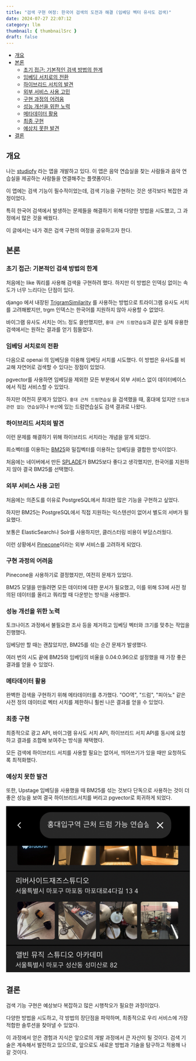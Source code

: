 ```yaml
---
title: "검색 구현 여정: 한국어 검색의 도전과 해결 (임베딩 벡터 유사도 검색)"
date: 2024-07-27 22:07:12
category: llm
thumbnail: { thumbnailSrc }
draft: false
---
```


- [개요](#개요)
- [본론](#본론)
  - [초기 접근: 기본적인 검색 방법의 한계](#초기-접근-기본적인-검색-방법의-한계)
  - [임베딩 서치로의 전환](#임베딩-서치로의-전환)
  - [하이브리드 서치의 발견](#하이브리드-서치의-발견)
  - [외부 서비스 사용 고민](#외부-서비스-사용-고민)
  - [구현 과정의 어려움](#구현-과정의-어려움)
  - [성능 개선을 위한 노력](#성능-개선을-위한-노력)
  - [메타데이터 활용](#메타데이터-활용)
  - [최종 구현](#최종-구현)
  - [예상치 못한 발견](#예상치-못한-발견)
- [결론](#결론)


## 개요

나는 [studiofy](https://studiofy.kr) 라는 앱을 개발하고 있다. 이 앱은 음악 연습실을 찾는 사람들과 음악 연습실을 제공하는 사람들을 연결해주는 플랫폼이다. 

이 앱에는 검색 기능이 필수적이었는데, 검색 기능을 구현하는 것은 생각보다 복잡한 과정이었다.  

특히 한국어 검색에서 발생하는 문제들을 해결하기 위해 다양한 방법을 시도했고, 그 과정에서 많은 것을 배웠다. 

이 글에서는 내가 겪은 검색 구현의 여정을 공유하고자 한다.

## 본론

### 초기 접근: 기본적인 검색 방법의 한계

처음에는 like 쿼리를 사용해 검색을 구현하려 했다. 하지만 이 방법은 인덱싱 없이는 속도가 너무 느리다는 단점이 있다.  

django 에서 내장된 [TrigramSimilarity](https://docs.djangoproject.com/en/5.1/ref/contrib/postgres/search/#trigramsimilarity) 를 사용하는 방법으로 트라이그램 유사도 서치를 고려해봤지만, trgm 인덱스는 한국어를 지원하지 않아 사용할 수 없었다. 

바이그램 유사도 서치는 어느 정도 쓸만했지만, `홍대 근처 드럼연습실`과 같은 실제 유용한 검색에서는 원하는 결과를 얻기 힘들었다.

### 임베딩 서치로의 전환

다음으로 openai 의 임베딩을 이용해 임베딩 서치를 시도했다. 이 방법은 유사도를 비교해 자연어로 검색할 수 있다는 장점이 있었다. 

pgvector를 사용하면 임베딩을 제외한 모든 부분에서 외부 서비스 없이 데이터베이스에서 직접 서비스할 수 있었다. 

하지만 여전히 문제가 있었다. `홍대 근처 드럼연습실` 을 검색했을 때, 홍대에 있지만 `드럼과 관련 없는 연습실`이나 `부산`에 있는 드럼연습실도 검색 결과로 나왔다.

### 하이브리드 서치의 발견

이런 문제를 해결하기 위해 하이브리드 서치라는 개념을 알게 되었다.

희소벡터를 이용하는 [BM25](https://en.wikipedia.org/wiki/Okapi_BM25)와 밀집벡터를 이용하는 임베딩을 결합한 방식이었다. 

처음에는 네이버에서 만든 [SPLADE](https://github.com/naver/splade)가 BM25보다 좋다고 생각했지만, 한국어를 지원하지 않아 결국 BM25를 선택했다.

### 외부 서비스 사용 고민

처음에는 의존도를 이유로 PostgreSQL에서 최대한 많은 기능을 구현하고 싶었다.

하지만 BM25는 PostgreSQL에서 직접 지원하는 익스텐션이 없어서 별도의 서버가 필요했다.

보통은 ElasticSearch나 Solr를 사용하지만, 클러스터링 비용이 부담스러웠다.

이런 상황에서 [Pinecone](https://www.pinecone.io/)이라는 외부 서비스를 고려하게 되었다.

### 구현 과정의 어려움

Pinecone을 사용하기로 결정했지만, 여전히 문제가 있었다. 

BM25 모델을 만들려면 모든 데이터에 대한 문서가 필요했고, 이를 위해 S3에 사전 정의된 데이터를 올리고 쿼리할 때 다운받는 방식을 사용했다. 

### 성능 개선을 위한 노력

토크나이즈 과정에서 불필요한 조사 등을 제거하고 임베딩 벡터와 크기를 맞추는 작업을 진행했다. 

임베딩만 할 때는 괜찮았지만, BM25를 섞는 순간 문제가 발생했다.

여러 번의 시도 끝에 BM25와 임베딩의 비율을 0.04:0.96으로 설정했을 때 가장 좋은 결과를 얻을 수 있었다.

### 메타데이터 활용

완벽한 검색을 구현하기 위해 메타데이터를 추가했다. "OO역", "드럼", "피아노" 같은 사전 정의 데이터로 벡터 서치를 제한하니 훨씬 나은 결과를 얻을 수 있었다.

### 최종 구현

최종적으로 광고 API, 바이그램 유사도 서치 API, 하이브리드 서치 API를 동시에 요청하고 결과를 조합해 보여주는 방식을 채택했다. 

모든 검색에 하이브리드 서치를 사용할 필요는 없어서, 띄어쓰기가 있을 때만 요청하도록 최적화했다.

### 예상치 못한 발견

또한, Upstage 임베딩을 사용했을 때 BM25를 섞는 것보다 단독으로 사용하는 것이 더 좋은 성능을 보여 결국 하이브리드서치를 버리고 pgvector로 회귀하게 되었다.

![image](./images/embedding-search-1.jpeg)

## 결론

검색 기능 구현은 예상보다 복잡하고 많은 시행착오가 필요한 과정이었다. 

다양한 방법을 시도하고, 각 방법의 장단점을 파악하며, 최종적으로 우리 서비스에 가장 적합한 솔루션을 찾아낼 수 있었다. 

이 과정에서 얻은 경험과 지식은 앞으로의 개발 과정에서 큰 자산이 될 것이다. 검색 기술은 계속해서 발전하고 있으므로, 앞으로도 새로운 방법과 기술을 탐구하고 적용해 나갈 것이다.
